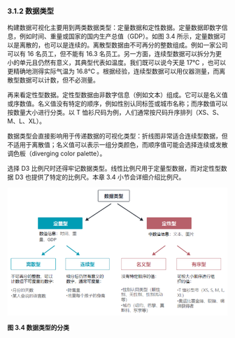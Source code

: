 ### 3.1.2 数据类型

构建数据可视化主要用到两类数据类型：定量数据和定性数据。定量数据即数字信息，例如时间、重量或国家的国内生产总值（GDP）。如图 3.4 所示，定量数据可以是离散的，也可以是连续的。离散型数据由不可再分的整数组成。例如一家公司可以有 16 名员工，但不能有 16.3 名员工。另一方面，连续型数据可以拆分为更小的单元且仍然有意义，其典型代表如温度。我们既可以说今天是 17℃ ，也可以更精确地测得实际气温为 16.8℃ 。根据经验，连续型数据可以用仪器测量，而离散型数据可以计数，但不必测量。

再来看定性型数据。定性型数据由非数字信息（例如文本）组成。它可以是名义值或序数值。名义值没有特定的顺序，例如性别认同标签或城市名称；而序数值可以按数量大小进行分类。以 T 恤衫尺码为例，人们通常按尺码升序排列（XS、S、M、L、XL）。

数据类型会直接影响用于传递数据的可视化类型：折线图非常适合连续型数据，但不适用于离散值；名义值可以表示一组分类颜色，而顺序值可能会选择连续或发散调色板（diverging color palette）。

选择 D3 比例尺时还得牢记数据类型。线性比例尺用于定量型数据，而对定性型数据 D3 也提供了特定的比例尺。本章 3.4 小节会详细介绍比例尺。

![](../../../assets/3.4.1.png)

**图 3.4 数据类型的分类**